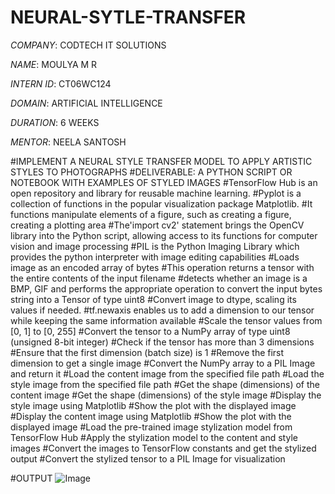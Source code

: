 # NEURAL-SYTLE-TRANSFER

*COMPANY*: CODTECH IT SOLUTIONS

*NAME*: MOULYA M R

*INTERN ID*: CT06WC124

*DOMAIN*: ARTIFICIAL INTELLIGENCE

*DURATION*: 6 WEEKS

*MENTOR*: NEELA SANTOSH

#IMPLEMENT A NEURAL STYLE TRANSFER MODEL TO APPLY ARTISTIC STYLES TO PHOTOGRAPHS
#DELIVERABLE: A PYTHON SCRIPT OR NOTEBOOK WITH EXAMPLES OF STYLED IMAGES 
#TensorFlow Hub is an open repository and library for reusable machine learning.
#Pyplot is a collection of functions in the popular visualization package Matplotlib. 
#It functions manipulate elements of a figure, such as creating a figure, creating a plotting area
#The'import cv2' statement brings the OpenCV library into the Python script, allowing access to its functions for computer vision and image processing
#PIL is the Python Imaging Library which provides the python interpreter with image editing capabilities
#Loads image as an encoded array of bytes
#This operation returns a tensor with the entire contents of the input filename
#detects whether an image is a BMP, GIF and performs the appropriate operation to convert the input bytes string into a Tensor of type uint8
#Convert image to dtype, scaling its values if needed.
#tf.newaxis enables us to add a dimension to our tensor while keeping the same information available
#Scale the tensor values from [0, 1] to [0, 255]
#Convert the tensor to a NumPy array of type uint8 (unsigned 8-bit integer)
#Check if the tensor has more than 3 dimensions
#Ensure that the first dimension (batch size) is 1
#Remove the first dimension to get a single image
#Convert the NumPy array to a PIL Image and return it
#Load the content image from the specified file path 
#Load the style image from the specified file path 
#Get the shape (dimensions) of the content image
#Get the shape (dimensions) of the style image
#Display the style image using Matplotlib
#Show the plot with the displayed image
#Display the content image using Matplotlib
#Show the plot with the displayed image
#Load the pre-trained image stylization model from TensorFlow Hub
#Apply the stylization model to the content and style images
#Convert the images to TensorFlow constants and get the stylized output
#Convert the stylized tensor to a PIL Image for visualization

#OUTPUT
![Image](https://github.com/user-attachments/assets/60d65ee2-5ed5-4bf1-9020-e91085ebe45c)
